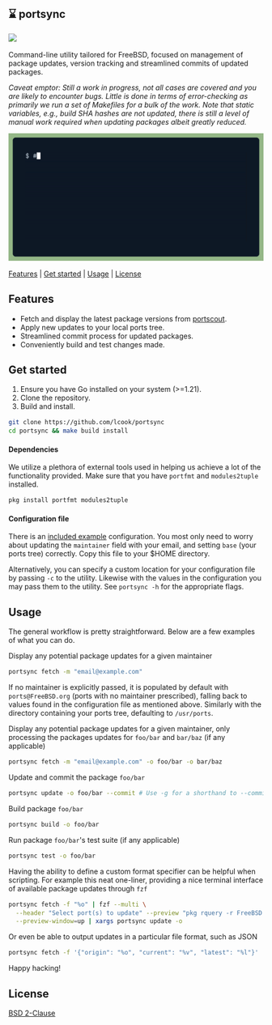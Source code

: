 ## ⌛ portsync

![](https://github.com/lcook/portsync/actions/workflows/build.yaml/badge.svg)

Command-line utility tailored for FreeBSD, focused on management of package
updates, version tracking and streamlined commits of updated packages.

_Caveat emptor: Still a work in progress, not all cases are covered and you
are likely to encounter bugs. Little is done in terms of error-checking as primarily
we run a set of Makefiles for a bulk of the work. Note that static variables, e.g.,
build SHA hashes are not updated, there is still a level of manual work required
when updating packages albeit greatly reduced._

![Command-line demonstration](./demo.gif)

[Features](#features) | [Get started](#get-started) | [Usage](#usage) | [License](#license)

## Features

- Fetch and display the latest package versions from [portscout](https://portscout.freebsd.org/).
- Apply new updates to your local ports tree.
- Streamlined commit process for updated packages.
- Conveniently build and test changes made.

## Get started

1. Ensure you have Go installed on your system (>=1.21).
2. Clone the repository.
3. Build and install.
```sh
git clone https://github.com/lcook/portsync
cd portsync && make build install
```

#### Dependencies

We utilize a plethora of external tools used in helping us achieve a lot
of the functionality provided. Make sure that you have `portfmt` and `modules2tuple`
installed.
```sh
pkg install portfmt modules2tuple
```

#### Configuration file

There is an [included example](.portsync.example) configuration. You most only
need to worry about updating the `maintainer` field with your email, and setting
`base` (your ports tree) correctly. Copy this file to your $HOME directory.

Alternatively, you can specify a custom location for your configuration file by
passing `-c` to the utility. Likewise with the values in the configuration you
may pass them to the utility. See `portsync -h` for the appropriate flags.

## Usage

The general workflow is pretty straightforward. Below are a few examples of what
you can do.

Display any potential package updates for a given maintainer
```sh
portsync fetch -m "email@example.com"
```

If no maintainer is explicitly passed, it is populated by default with `ports@FreeBSD.org`
(ports with no maintainer prescribed), falling back to values found in the
configuration file as mentioned above. Similarly with the directory containing
your ports tree, defaulting to `/usr/ports`.

Display any potential package updates for a given maintainer, only processing
the packages updates for `foo/bar` and `bar/baz` (if any applicable)
```sh
portsync fetch -m "email@example.com" -o foo/bar -o bar/baz
```

Update and commit the package `foo/bar`
```sh
portsync update -o foo/bar --commit # Use -g for a shorthand to --commit
```

Build package `foo/bar`
```sh
portsync build -o foo/bar
```

Run package `foo/bar`'s test suite (if any applicable)
```sh
portsync test -o foo/bar
```

Having the ability to define a custom format specifier can be helpful when
scripting. For example this neat one-liner, providing a nice terminal interface
of available package updates through `fzf`
```sh
portsync fetch -f "%o" | fzf --multi \
  --header "Select port(s) to update" --preview "pkg rquery -r FreeBSD '%e' {}" \
  --preview-window=up | xargs portsync update -o
```

Or even be able to output updates in a particular file format, such as JSON
```sh
portsync fetch -f '{"origin": "%o", "current": "%v", "latest": "%l"}'
```

Happy hacking!

## License

[BSD 2-Clause](LICENSE)
